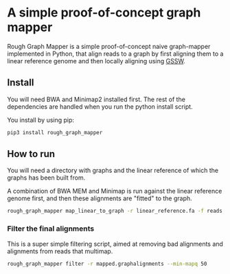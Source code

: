 


# A simple proof-of-concept graph mapper
Rough Graph Mapper is a simple proof-of-concept naive graph-mapper implemented in Python, that align reads to a graph
by first aligning them to a linear reference genome and then locally aligning using [GSSW](https://github.com/vgteam/gssw).

## Install
You will need BWA and Minimap2 installed first. The rest of the dependencies are 
handled when you run the python install script.

You install by using pip:

```bash
pip3 install rough_graph_mapper
```

## How to run
You will need a directory with graphs and the linear reference of which the graphs has been built from.

A combination of BWA MEM and Minimap is run against the linear reference genome 
first, and then these alignments are "fitted" to the graph.
```bash
rough_graph_mapper map_linear_to_graph -r linear_reference.fa -f reads.fa -d graphs_dir/ --chromosomes 1,2,3 > mapped.graphalignments
```


### Filter the final alignments
This is a super simple filtering script, aimed at removing bad alignments and alignments from reads that multimap.
```bash
rough_graph_mapper filter -r mapped.graphalignments --min-mapq 50
```
